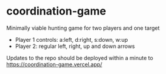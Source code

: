 # coordination-game
Minimally viable hunting game for two players and one target

- Player 1 controls: a:left, d:right, s:down, w:up
- Player 2: regular left, right, up and down arrows

Updates to the repo should be deployed within a minute to https://coordination-game.vercel.app/
